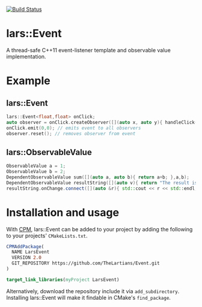 [![Build Status](https://travis-ci.com/TheLartians/Event.svg?branch=master)](https://travis-ci.com/TheLartians/Event)

# lars::Event

A thread-safe C++11 event-listener template and observable value implementation.

# Example

## lars::Event

```c++
lars::Event<float,float> onClick;
auto observer = onClick.createObserver([](auto x, auto y){ handleClick(x,y); });
onClick.emit(0,0); // emits event to all observers
observer.reset(); // removes observer from event
```

## lars::ObservableValue

```c++
ObservableValue a = 1;
ObservableValue b = 2;
DependentObservableValue sum([](auto a, auto b){ return a+b; },a,b);
DependentObservableValue resultString([](auto v){ return "The result is " + std::to_string(v); }, sum);
resultString.onChange.connect([](auto &r){ std::cout << r << std::endl; });
```

# Installation and usage

With [CPM](https://github.com/TheLartians/CPM), lars::Event can be added to your project by adding the following to your projects' `CMakeLists.txt`.

```cmake
CPMAddPackage(
  NAME LarsEvent
  VERSION 2.0
  GIT_REPOSITORY https://github.com/TheLartians/Event.git
)

target_link_libraries(myProject LarsEvent)
```

Alternatively, download the repository include it via `add_subdirectory`. Installing lars::Event will make it findable in CMake's `find_package`.
